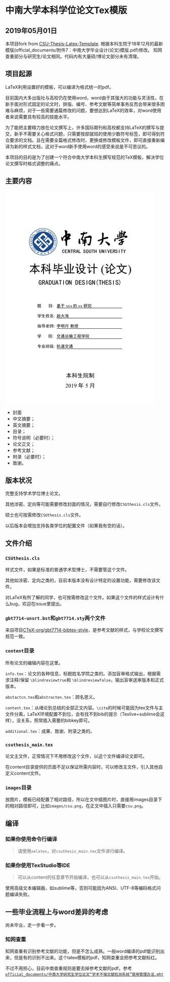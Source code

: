 # 中南大学本科学位论文Tex模版

## 2019年05月01日
本项目fork from [CSU-Thesis-Latex-Template](https://github.com/CSGrandeur/CSU-Thesis-LaTeX-Template). 根据本科生院于18年12月的最新模版(official_documents/附件7：中南大学毕业设计(论文)模版.pdf)修改。
知网查重部分与研究生/论文相同。代码内有大量硕/博论文部分未有清理。


## 项目起源

LaTeX利用设置好的模板，可以编译为格式统一的pdf。

目前国内大多出版社与高校仍在使用word，word由于其强大的功能与灵活性，在新手面对形式固定的论文时，排版、编号、参考文献等简单事务反而会带来很多困难与麻烦，对于一些需要通篇修改的问题，要想达到LaTeX的效率，对word使用者来说需要具有较高的技能水平。

为了能把主要精力放在论文撰写上，许多国际期刊和高校都支持LaTeX的撰写与提交，新手不需要关心格式问题，只需要按部就班的使用少数符号标签，即可得到符合要求的文档。且在需要全篇格式修改时，更换或修改模板文件，即可直接重新编译为新的样式文档，这对于word新手使用word的感受来说是不可思议的。

本项目的目的是为了创建一个符合中南大学本科生撰写规范的TeX模板，解决学位论文撰写时格式调整的痛点。

## 主要内容

![title](images/csu.png)

- 封面
- 中文摘要；
- 英文摘要；
- 目录；
- 符号说明（必要时）；
- 论文正文；
- 参考文献；
- 附录（必要时）；
- 致谢。

## 版本状况

完整支持学术学位博士论文。

其他涉密、定向等可能需要修改封面的情况，需要自行修改`CSUthesis.cls`文件。

硕士也可按需修改`CSUthesis.cls`文件。

以后版本会增加支持各类学位的配置文件（如果我有空的话）。

## 文件介绍

### `CSUthesis.cls`

样式文件，如果是标准的普通学术型博士，不需要管这个文件。

其他如涉密、定向之类的，目前本版本没有设计特定的设置功能，需要修改该文件。

对LaTeX有所了解的同学，也可按需修改这个文件。如果这个文件的样式设计有什么bug，欢迎在issue里提出。

### `gbt7714-unsrt.bst`和`gbt7714.sty`两个文件

来自项目[CTeX-org/gbt7714-bibtex-style](https://github.com/CTeX-org/gbt7714-bibtex-style)，是参考文献的样式，与学校论文撰写规范一致。


### `content`目录

所有论文的编辑内容在这里。

`info.tex`：论文的各种信息，标题姓名学院之类的。添加盲审格式输出，根据需求注释/保留 `\blindreviewtrue`和 `\blindreviewfalse`，输出盲审送审版本和正式版本。

`abstactcn.tex`和`abstracten.tex`：顾名思义。

`content.tex`：从绪论到总结的全部正文内容。`\cite`的时候可能因为tex文件与主文件分离，LaTeX环境配置不到位，会有找不到bib的提示（Texlive+sublime会这样），没关系，照常插入需要的bibkey即可。

`additional.tex`：成果、致谢、附录之类的。


### `csuthesis_main.tex`

论文主文件，正常情况下不用修改这个文件，以这个文件编译论文即可。

在content目录提供的页面不足以保证所需内容时，可以修改主文件，引入其他自定义content文件。

### `images`目录

放图片，模板已经配置了相对路径，所以在文中插图片时，直接用images目录下的相对路径即可，比如`images/csu.png`，在正文中插入只需要`csu.png`。

## 编译

### 如果你使用命令行编译
> 请使用`xelatex`，对`csuthesis_main.tex`文件进行编译。

### 如果你使用TexStudio等IDE
> 可以从content的任意章节开始编译，也可以从`csuthesis_main.tex`开始。


使用高级文本编辑器，如sublime等，否则可能因为ANSI、UTF-8等编码格式问题编译失败。


## 一些毕业流程上与word差异的考虑

尚未毕业，走一步看一步。

### 知网查重
知网查重有识别参考文献的功能，但是不怎么成熟。一般word编译的pdf能识别出来，但是有的识别不出来。这个latex模板的pdf，知网查重会把参考文献标红。

不过不用担心，目前中南查重规则是要去掉参考文献的pdf。参考[`official_documents/中南大学研究生学位论文“学术不端文献检测系统”使用管理办法.mht`](http://gra.its.csu.edu.cn/yjsy/pygl/wjtzxq54863_3_6.html)



